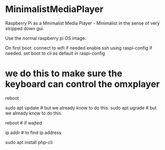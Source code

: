 # MinimalistMediaPlayer
Raspberry Pi as a Minimalist Media Player - Minimalist in the sense of very stripped down gui.


Use the normal raspberry pi OS image.

On first boot:
connect to wifi if needed
enable ssh using raspi-config if needed.
set boot to cli as default in raspi-config
# we do this to make sure the keyboard can control the omxplayer

reboot

sudo apt update # but we already know to do this.
sudo apt ugrade # but we already know to do this.

reboot # if wajted

ip addr # to find ip address

sudo apt install php-cli



